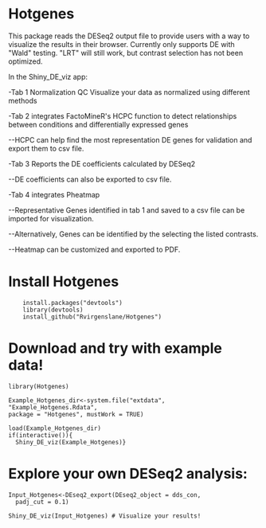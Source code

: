 # Hotgenes
This package reads the DESeq2 output file to provide 
users with a way to visualize the results in their 
browser. Currently only supports DE with "Wald" testing. 
"LRT" will still work, but contrast selection has not been optimized. 

In the Shiny_DE_viz app:

-Tab 1 Normalization QC
Visualize your data as normalized using different methods

-Tab 2 integrates FactoMineR's HCPC function to 
detect relationships between conditions and differentially expressed genes

--HCPC can help find the most representation DE genes for validation 
and export them to csv file.

-Tab 3 Reports the DE coefficients calculated by DESeq2

--DE coefficients can also be exported to csv file.

-Tab 4 integrates Pheatmap

--Representative Genes identified in tab 1 and saved to 
a csv file can be imported for visualization.

--Alternatively, Genes can be identified by the selecting the listed contrasts.

--Heatmap can be customized and exported to PDF.

# Install Hotgenes
        install.packages("devtools")
        library(devtools)
        install_github("Rvirgenslane/Hotgenes")

# Download and try with example data!
    library(Hotgenes)

    Example_Hotgenes_dir<-system.file("extdata",
    "Example_Hotgenes.Rdata",
    package = "Hotgenes", mustWork = TRUE)

    load(Example_Hotgenes_dir)
    if(interactive()){
      Shiny_DE_viz(Example_Hotgenes)}

# Explore your own DESeq2 analysis:
    Input_Hotgenes<-DEseq2_export(DEseq2_object = dds_con,
      padj_cut = 0.1)

    Shiny_DE_viz(Input_Hotgenes) # Visualize your results!
